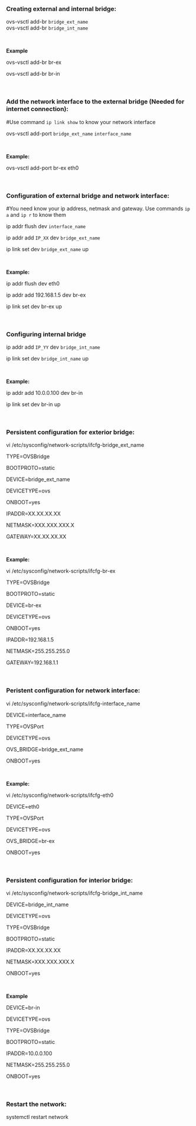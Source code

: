 ### **Creating external and internal bridge:**
ovs-vsctl add-br `bridge_ext_name`
<br />
ovs-vsctl add-br `bridge_int_name`

<br />

**Example**

ovs-vsctl add-br br-ex

ovs-vsctl add-br br-in
<br />
<br />
<br />

### **Add the network interface to the external bridge (Needed for internet connection):**

#Use command `ip link show` to know your network interface

ovs-vsctl add-port `bridge_ext_name` `interface_name`

<br />

**Example:**

ovs-vsctl add-port br-ex eth0
<br />
<br />
<br />

### Configuration of external bridge and network interface:
#You need know your ip address, netmask and gateway. Use commands `ip a` and `ip r` to know them

ip addr flush dev `interface_name`

ip addr add `IP_XX` dev `bridge_ext_name`

ip link set dev `bridge_ext_name` up

<br />

**Example:**

ip addr flush dev eth0

ip addr add 192.168.1.5 dev br-ex

ip link set dev br-ex up
<br />
<br />
<br />

### Configuring internal bridge

ip addr add `IP_YY` dev `bridge_int_name`

ip link set dev `bridge_int_name` up

<br />

**Example:**

ip addr add 10.0.0.100 dev br-in

ip link set dev br-in up
<br />
<br />
<br />

### Persistent configuration for exterior bridge:

vi /etc/sysconfig/network-scripts/ifcfg-bridge_ext_name

TYPE=OVSBridge

BOOTPROTO=static

DEVICE=bridge_ext_name

DEVICETYPE=ovs

ONBOOT=yes

IPADDR=XX.XX.XX.XX

NETMASK=XXX.XXX.XXX.X

GATEWAY=XX.XX.XX.XX

<br />

**Example:**

vi /etc/sysconfig/network-scripts/ifcfg-br-ex

TYPE=OVSBridge

BOOTPROTO=static

DEVICE=br-ex

DEVICETYPE=ovs

ONBOOT=yes

IPADDR=192.168.1.5

NETMASK=255.255.255.0

GATEWAY=192.168.1.1
<br />
<br />
<br />

### Peristent configuration for network interface:

vi /etc/sysconfig/network-scripts/ifcfg-interface_name

DEVICE=interface_name

TYPE=OVSPort

DEVICETYPE=ovs

OVS_BRIDGE=bridge_ext_name

ONBOOT=yes

<br />

**Example:**

vi /etc/sysconfig/network-scripts/ifcfg-eth0

DEVICE=eth0

TYPE=OVSPort

DEVICETYPE=ovs

OVS_BRIDGE=br-ex

ONBOOT=yes
<br />
<br />
<br />

### Persistent configuration for interior bridge:

vi /etc/sysconfig/network-scripts/ifcfg-bridge_int_name

DEVICE=bridge_int_name

DEVICETYPE=ovs

TYPE=OVSBridge

BOOTPROTO=static

IPADDR=XX.XX.XX.XX

NETMASK=XXX.XXX.XXX.X

ONBOOT=yes

<br />

**Example**

DEVICE=br-in

DEVICETYPE=ovs

TYPE=OVSBridge

BOOTPROTO=static

IPADDR=10.0.0.100

NETMASK=255.255.255.0

ONBOOT=yes
<br />
<br />
<br />

### Restart the network:

systemctl restart network
